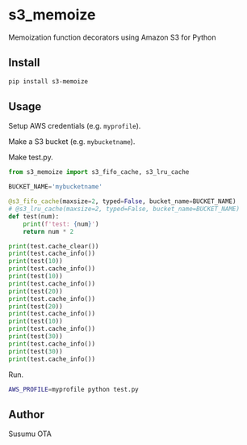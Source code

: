 # s3_memoize

Memoization function decorators using Amazon S3 for Python


## Install

```sh
pip install s3-memoize
```


## Usage

Setup AWS credentials (e.g. `myprofile`).

Make a S3 bucket (e.g. `mybucketname`).

Make test.py.

```Python
from s3_memoize import s3_fifo_cache, s3_lru_cache

BUCKET_NAME='mybucketname'

@s3_fifo_cache(maxsize=2, typed=False, bucket_name=BUCKET_NAME)
# @s3_lru_cache(maxsize=2, typed=False, bucket_name=BUCKET_NAME)
def test(num):
    print(f'test: {num}')
    return num * 2

print(test.cache_clear())
print(test.cache_info())
print(test(10))
print(test.cache_info())
print(test(10))
print(test.cache_info())
print(test(20))
print(test.cache_info())
print(test(20))
print(test.cache_info())
print(test(10))
print(test.cache_info())
print(test(30))
print(test.cache_info())
print(test(30))
print(test.cache_info())
```

Run.

```sh
AWS_PROFILE=myprofile python test.py
```


## Author

Susumu OTA
